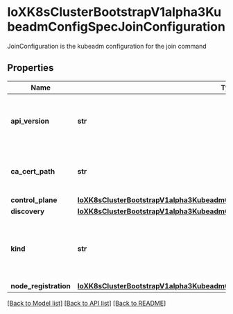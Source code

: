# IoXK8sClusterBootstrapV1alpha3KubeadmConfigSpecJoinConfiguration

JoinConfiguration is the kubeadm configuration for the join command
## Properties
Name | Type | Description | Notes
------------ | ------------- | ------------- | -------------
**api_version** | **str** | APIVersion defines the versioned schema of this representation of an object. Servers should convert recognized schemas to the latest internal value, and may reject unrecognized values. More info: https://git.k8s.io/community/contributors/devel/sig-architecture/api-conventions.md#resources | [optional] 
**ca_cert_path** | **str** | CACertPath is the path to the SSL certificate authority used to secure comunications between node and control-plane. Defaults to \&quot;/etc/kubernetes/pki/ca.crt\&quot;. TODO: revisit when there is defaulting from k/k | [optional] 
**control_plane** | [**IoXK8sClusterBootstrapV1alpha3KubeadmConfigSpecJoinConfigurationControlPlane**](IoXK8sClusterBootstrapV1alpha3KubeadmConfigSpecJoinConfigurationControlPlane.md) |  | [optional] 
**discovery** | [**IoXK8sClusterBootstrapV1alpha3KubeadmConfigSpecJoinConfigurationDiscovery**](IoXK8sClusterBootstrapV1alpha3KubeadmConfigSpecJoinConfigurationDiscovery.md) |  | [optional] 
**kind** | **str** | Kind is a string value representing the REST resource this object represents. Servers may infer this from the endpoint the kubernetes.client submits requests to. Cannot be updated. In CamelCase. More info: https://git.k8s.io/community/contributors/devel/sig-architecture/api-conventions.md#types-kinds | [optional] 
**node_registration** | [**IoXK8sClusterBootstrapV1alpha3KubeadmConfigSpecInitConfigurationNodeRegistration**](IoXK8sClusterBootstrapV1alpha3KubeadmConfigSpecInitConfigurationNodeRegistration.md) |  | [optional] 

[[Back to Model list]](../README.md#documentation-for-models) [[Back to API list]](../README.md#documentation-for-api-endpoints) [[Back to README]](../README.md)


